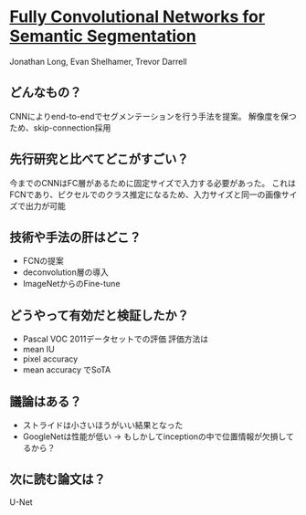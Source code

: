 # [Fully Convolutional Networks for Semantic Segmentation](https://people.eecs.berkeley.edu/~jonlong/long_shelhamer_fcn.pdf)
Jonathan Long, Evan Shelhamer, Trevor Darrell

## どんなもの？
CNNによりend-to-endでセグメンテーションを行う手法を提案。
解像度を保つため、skip-connection採用

## 先行研究と比べてどこがすごい？
今までのCNNはFC層があるために固定サイズで入力する必要があった。
これはFCNであり、ピクセルでのクラス推定になるため、入力サイズと同一の画像サイズで出力が可能

## 技術や手法の肝はどこ？
* FCNの提案
* deconvolution層の導入
* ImageNetからのFine-tune

## どうやって有効だと検証したか？
* Pascal VOC 2011データセットでの評価
評価方法は
* mean IU
* pixel accuracy
* mean accuracy
でSoTA

## 議論はある？
* ストライドは小さいほうがいい結果となった
* GoogleNetは性能が低い -> もしかしてinceptionの中で位置情報が欠損してるから？

## 次に読む論文は？
U-Net
